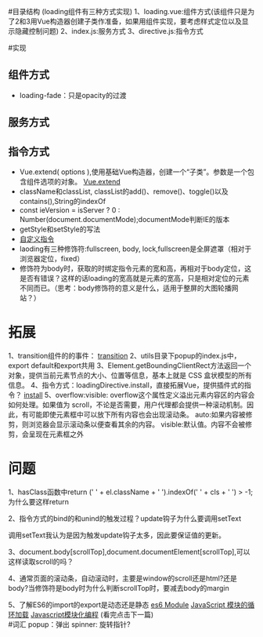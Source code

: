 #目录结构
(loading组件有三种方式实现)
1、loading.vue:组件方式(该组件只是为了2和3用Vue构造器创建子类作准备，如果用组件实现，要考虑样式定位以及显示隐藏控制问题)
2、index.js:服务方式
3、directive.js:指令方式

#实现
## 组件方式
- loading-fade：只是opacity的过渡

## 服务方式

## 指令方式
- Vue.extend( options ),使用基础Vue构造器，创建一个“子类”。参数是一个包含组件选项的对象。 [Vue.extend](https://cn.vuejs.org/v2/api/#Vue-extend)
- className和classList, classList的add()、remove()、toggle()以及contains(),String的indexOf
- const ieVersion = isServer ? 0 : Number(document.documentMode);documentMode判断IE的版本
- getStyle和setStyle的写法
- [自定义指令](https://cn.vuejs.org/v2/guide/custom-directive.html#ad)
- laoding有三种修饰符:fullscreen, body, lock,fullscreen是全屏遮罩（相对于浏览器定位，fixed）
- 修饰符为body时，获取的时绑定指令元素的宽和高，再相对于body定位，这是否有错误？这样的话loading的宽高就是元素的宽高，只是相对定位的元素不同而已。（思考：body修饰符的意义是什么，适用于整屏的大图轮播网站？）

# 拓展
1、transition组件的的事件： [transition](https://cn.vuejs.org/v2/api/#transition)
2、utils目录下popup的index.js中，export default和export共用
3、Element.getBoundingClientRect方法返回一个对象，提供当前元素节点的大小、位置等信息，基本上就是 CSS 盒状模型的所有信息。
4、指令方式：loadingDirective.install，直接拓展Vue，提供插件式的指令？ [install](https://cn.vuejs.org/v2/api/#Vue-use)
5、overflow:visible:
overflow这个属性定义溢出元素内容区的内容会如何处理。如果值为 scroll，不论是否需要，用户代理都会提供一种滚动机制。因此，有可能即使元素框中可以放下所有内容也会出现滚动条。
auto:如果内容被修剪，则浏览器会显示滚动条以便查看其余的内容。
visible:默认值。内容不会被修剪，会呈现在元素框之外

# 问题
1、hasClass函数中return (' ' + el.className + ' ').indexOf(' ' + cls + ' ') > -1;为什么要这样return

2、指令方式的bind的和unind的触发过程？update钩子为什么要调用setText

调用setText我认为是因为触发update钩子太多，因此要保证值的更新。

3、document.body[scrollTop],document.documentElement[scrollTop],可以这样读取scroll的吗？

4、通常页面的滚动条，自动滚动时，主要是window的scroll还是html?还是body?当修饰符是body时为什么判断scrollTop时，要减去body的margin

5、了解ES6的import的export是动态还是静态
[es6 Module](http://es6.ruanyifeng.com/#docs/module#%E6%A6%82%E8%BF%B0)
[JavaScript 模块的循环加载](http://www.ruanyifeng.com/blog/2015/11/circular-dependency.html)
[Javascript模块化编程](http://www.ruanyifeng.com/blog/2012/10/javascript_module.html) (看完点击下一篇)  
#词汇
popup：弹出
spinner: 旋转指针?